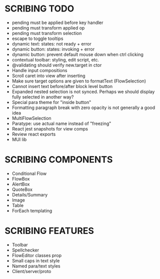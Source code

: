 SCRIBING TODO
=============
- pending must be applied before key handler
- pending must transform applied op
- pending must transform selection
- escape to toggle tooltips
- dynamic text: states: not ready + error
- dynamic button: states: invoking + error
- dynamic button: prevent default mouse down when ctrl clicking
- contextual toolbar: styling, edit script, etc.
- @validating should verify new.target in ctor
- Handle input compositions
- Scroll caret into view after inserting
- Make sure target options are given to formatText (FlowSelection)
- Cannot insert text before/after block level button
- Expanded nested selection is not synced. Perhaps we should display fully selected in another way?
- Special para theme for "inside button"
- Formatting paragraph break with zero opacity is not generally a good idea
- MultiFlowSelection
- Paratype: use actual name instead of "freezing"
- React jest snapshots for view comps
- Review react exports
- MUI lib

SCRIBING COMPONENTS
===================

- Conditional Flow
- FlowBox
- AlertBox
- QuoteBox
- Details/Summary
- Image
- Table
- ForEach templating


SCRIBING FEATURES
=================
- Toolbar
- Spellchecker
- FlowEditor classes prop
- Small caps in text style
- Named para/text styles
- Client/server/proto
